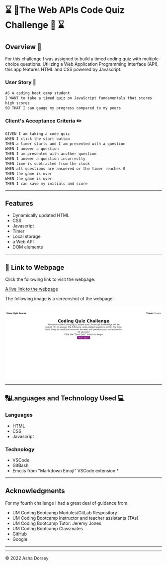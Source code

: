 # :hourglass: :memo:The Web APIs Code Quiz Challenge :memo: :hourglass:

## Overview :book:
For this challenge I was assigned to build a timed coding quiz with multiple-choice questions.  Utilizing a Web Application Programming Interface (API), this app features HTML and CSS powered by Javascript.


### User Story :notebook_with_decorative_cover:
```
AS A coding boot camp student
I WANT to take a timed quiz on JavaScript fundamentals that stores high scores
SO THAT I can gauge my progress compared to my peers
```

### Client's Acceptance Criteria :pencil2:
```
GIVEN I am taking a code quiz
WHEN I click the start button
THEN a timer starts and I am presented with a question
WHEN I answer a question
THEN I am presented with another question
WHEN I answer a question incorrectly
THEN time is subtracted from the clock
WHEN all questions are answered or the timer reaches 0
THEN the game is over
WHEN the game is over
THEN I can save my initials and score
```

---
## Features

* Dynamically updated HTML
* CSS
* Javascript
* Timer
* Local storage
* a Web API
* DOM elements

---

## :link: Link to Webpage

Click the following link to visit the webpage:

[A live link to the webpage](https://adorsey5.github.io/code-quiz/)


The following image is a screenshot of the webpage:

![Screenshot](./assets/images/code-quiz-screenshot.png)

---
## :capital_abcd:Languages and Technology Used :computer:

### Languages
* HTML
* CSS
* Javascript


### Technology

* VSCode
* GitBash
* Emojis from "Markdown Emoji" VSCode extension *

---

## Acknowledgments

For my fourth challenge I had a great deal of guidance from:

 * UM Coding Bootcamp Modules/GitLab Respository
 * UM Coding Bootcamp instructor and teacher assistants (TAs)
 * UM Coding Bootcamp Tutor: Jeremy Jones
 * UM Coding Bootcamp Classmates
 * GitHub
 * Google


 ---

- - -
© 2022 Asha Dorsey